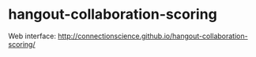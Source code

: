 # hangout-collaboration-scoring

Web interface: http://connectionscience.github.io/hangout-collaboration-scoring/
